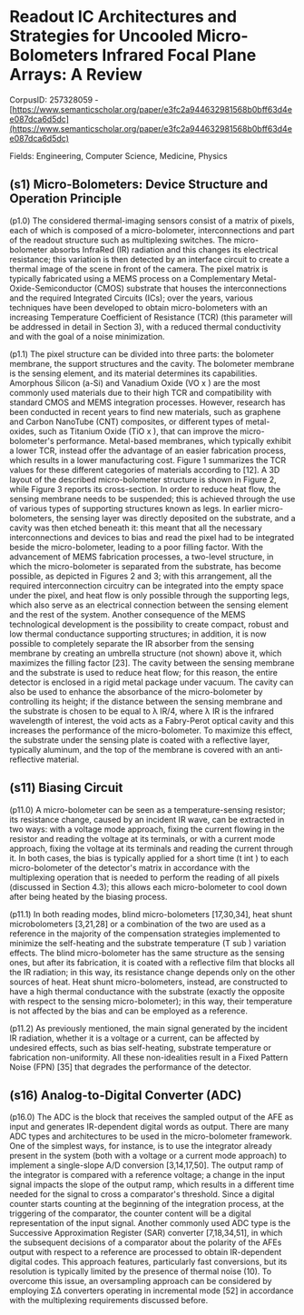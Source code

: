 # Readout IC Architectures and Strategies for Uncooled Micro-Bolometers Infrared Focal Plane Arrays: A Review

CorpusID: 257328059 - [https://www.semanticscholar.org/paper/e3fc2a944632981568b0bff63d4ee087dca6d5dc](https://www.semanticscholar.org/paper/e3fc2a944632981568b0bff63d4ee087dca6d5dc)

Fields: Engineering, Computer Science, Medicine, Physics

## (s1) Micro-Bolometers: Device Structure and Operation Principle
(p1.0) The considered thermal-imaging sensors consist of a matrix of pixels, each of which is composed of a micro-bolometer, interconnections and part of the readout structure such as multiplexing switches. The micro-bolometer absorbs InfraRed (IR) radiation and this changes its electrical resistance; this variation is then detected by an interface circuit to create a thermal image of the scene in front of the camera. The pixel matrix is typically fabricated using a MEMS process on a Complementary Metal-Oxide-Semiconductor (CMOS) substrate that houses the interconnections and the required Integrated Circuits (ICs); over the years, various techniques have been developed to obtain micro-bolometers with an increasing Temperature Coefficient of Resistance (TCR) (this parameter will be addressed in detail in Section 3), with a reduced thermal conductivity and with the goal of a noise minimization.

(p1.1) The pixel structure can be divided into three parts: the bolometer membrane, the support structures and the cavity. The bolometer membrane is the sensing element, and its material determines its capabilities. Amorphous Silicon (a-Si) and Vanadium Oxide (VO x ) are the most commonly used materials due to their high TCR and compatibility with standard CMOS and MEMS integration processes. However, research has been conducted in recent years to find new materials, such as graphene and Carbon NanoTube (CNT) composites, or different types of metal-oxides, such as Titanium Oxide (TiO x ), that can improve the micro-bolometer's performance. Metal-based membranes, which typically exhibit a lower TCR, instead offer the advantage of an easier fabrication process, which results in a lower manufacturing cost. Figure 1 summarizes the TCR values for these different categories of materials according to [12]. A 3D layout of the described micro-bolometer structure is shown in Figure 2, while Figure 3 reports its cross-section.  In order to reduce heat flow, the sensing membrane needs to be suspended; this is achieved through the use of various types of supporting structures known as legs. In earlier micro-bolometers, the sensing layer was directly deposited on the substrate, and a cavity was then etched beneath it: this meant that all the necessary interconnections and devices to bias and read the pixel had to be integrated beside the micro-bolometer, leading to a poor filling factor. With the advancement of MEMS fabrication processes, a two-level structure, in which the micro-bolometer is separated from the substrate, has become possible, as depicted in Figures 2 and 3; with this arrangement, all the required interconnection circuitry can be integrated into the empty space under the pixel, and heat flow is only possible through the supporting legs, which also serve as an electrical connection between the sensing element and the rest of the system. Another consequence of the MEMS technological development is the possibility to create compact, robust and low thermal conductance supporting structures; in addition, it is now possible to completely separate the IR absorber from the sensing membrane by creating an umbrella structure (not shown) above it, which maximizes the filling factor [23]. The cavity between the sensing membrane and the substrate is used to reduce heat flow; for this reason, the entire detector is enclosed in a rigid metal package under vacuum. The cavity can also be used to enhance the absorbance of the micro-bolometer by controlling its height; if the distance between the sensing membrane and the substrate is chosen to be equal to λ IR/4, where λ IR is the infrared wavelength of interest, the void acts as a Fabry-Perot optical cavity and this increases the performance of the micro-bolometer. To maximize this effect, the substrate under the sensing plate is coated with a reflective layer, typically aluminum, and the top of the membrane is covered with an anti-reflective material.
## (s11) Biasing Circuit
(p11.0) A micro-bolometer can be seen as a temperature-sensing resistor; its resistance change, caused by an incident IR wave, can be extracted in two ways: with a voltage mode approach, fixing the current flowing in the resistor and reading the voltage at its terminals, or with a current mode approach, fixing the voltage at its terminals and reading the current through it. In both cases, the bias is typically applied for a short time (t int ) to each micro-bolometer of the detector's matrix in accordance with the multiplexing operation that is needed to perform the reading of all pixels (discussed in Section 4.3); this allows each micro-bolometer to cool down after being heated by the biasing process.

(p11.1) In both reading modes, blind micro-bolometers [17,30,34], heat shunt microbolometers [3,21,28] or a combination of the two are used as a reference in the majority of the compensation strategies implemented to minimize the self-heating and the substrate temperature (T sub ) variation effects. The blind micro-bolometer has the same structure as the sensing ones, but after its fabrication, it is coated with a reflective film that blocks all the IR radiation; in this way, its resistance change depends only on the other sources of heat. Heat shunt micro-bolometers, instead, are constructed to have a high thermal conductance with the substrate (exactly the opposite with respect to the sensing micro-bolometer); in this way, their temperature is not affected by the bias and can be employed as a reference.

(p11.2) As previously mentioned, the main signal generated by the incident IR radiation, whether it is a voltage or a current, can be affected by undesired effects, such as bias self-heating, substrate temperature or fabrication non-uniformity. All these non-idealities result in a Fixed Pattern Noise (FPN) [35] that degrades the performance of the detector.
## (s16) Analog-to-Digital Converter (ADC)
(p16.0) The ADC is the block that receives the sampled output of the AFE as input and generates IR-dependent digital words as output. There are many ADC types and architectures to be used in the micro-bolometer framework. One of the simplest ways, for instance, is to use the integrator already present in the system (both with a voltage or a current mode approach) to implement a single-slope A/D conversion [3,14,17,50]. The output ramp of the integrator is compared with a reference voltage; a change in the input signal impacts the slope of the output ramp, which results in a different time needed for the signal to cross a comparator's threshold. Since a digital counter starts counting at the beginning of the integration process, at the triggering of the comparator, the counter content will be a digital representation of the input signal. Another commonly used ADC type is the Successive Approximation Register (SAR) converter [7,18,34,51], in which the subsequent decisions of a comparator about the polarity of the AFEs output with respect to a reference are processed to obtain IR-dependent digital codes. This approach features, particularly fast conversions, but its resolution is typically limited by the presence of thermal noise (10). To overcome this issue, an oversampling approach can be considered by employing Σ∆ converters operating in incremental mode [52] in accordance with the multiplexing requirements discussed before.
